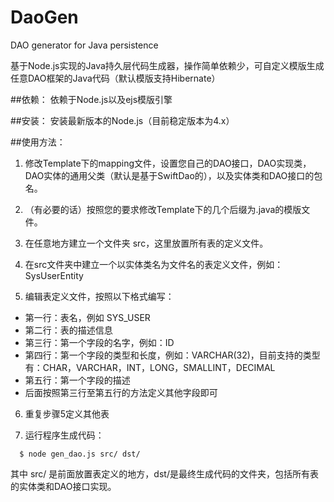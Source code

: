 # DaoGen
DAO generator for Java persistence 

基于Node.js实现的Java持久层代码生成器，操作简单依赖少，可自定义模版生成任意DAO框架的Java代码（默认模版支持Hibernate）

##依赖：
依赖于Node.js以及ejs模版引擎

##安装：
安装最新版本的Node.js（目前稳定版本为4.x）

##使用方法：
1. 修改Template下的mapping文件，设置您自己的DAO接口，DAO实现类，DAO实体的通用父类（默认是基于SwiftDao的），以及实体类和DAO接口的包名。

2. （有必要的话）按照您的要求修改Template下的几个后缀为.java的模版文件。

3. 在任意地方建立一个文件夹 src，这里放置所有表的定义文件。

4. 在src文件夹中建立一个以实体类名为文件名的表定义文件，例如：SysUserEntity

5.   编辑表定义文件，按照以下格式编写：
  * 第一行：表名，例如 SYS_USER
  * 第二行：表的描述信息
  * 第三行：第一个字段的名字，例如：ID
  * 第四行：第一个字段的类型和长度，例如：VARCHAR(32)，目前支持的类型有：CHAR，VARCHAR，INT，LONG，SMALLINT，DECIMAL
  * 第五行：第一个字段的描述
  * 后面按照第三行至第五行的方法定义其他字段即可

6. 重复步骤5定义其他表

7. 运行程序生成代码：
```
  $ node gen_dao.js src/ dst/
```
  其中 src/ 是前面放置表定义的地方，dst/是最终生成代码的文件夹，包括所有表的实体类和DAO接口实现。
